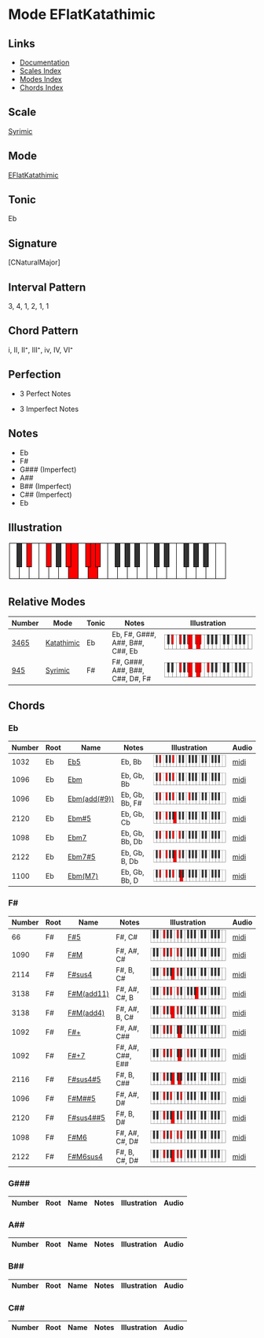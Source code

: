 # Mode EFlatKatathimic

## Links

- [Documentation](index.md)
- [Scales Index](Scales.md)
- [Modes Index](Modes.md)
- [Chords Index](Chords.md)

## Scale

[Syrimic](ScaleSyrimic.md)

## Mode

[EFlatKatathimic](ModeEFlatKatathimic.md)

## Tonic

Eb

## Signature

[CNaturalMajor]

## Interval Pattern

3, 4, 1, 2, 1, 1

## Chord Pattern

i, II, II⁺, III⁺, iv, IV, VI⁺

## Perfection

 - 3 Perfect Notes

 - 3 Imperfect Notes

## Notes

- Eb
- F#
- G### (Imperfect)
- A##
- B## (Imperfect)
- C## (Imperfect)
- Eb

## Illustration

![EFlatKatathimic](ModeEFlatKatathimic.png)

## Relative Modes

| Number | Mode | Tonic | Notes | Illustration |
|--------|------|-------|-------|--------------|
| [3465](https://ianring.com/musictheory/scales/3465) | [Katathimic](ModeKatathimic.md) | Eb | Eb, F#, G###, A##, B##, C##, Eb | ![EFlatKatathimic](ModeEFlatKatathimic.png) |
| [945](https://ianring.com/musictheory/scales/945) | [Syrimic](ModeSyrimic.md) | F# | F#, G###, A##, B##, C##, D#, F# | ![FSharpSyrimic](ModeFSharpSyrimic.png) |

## Chords

### Eb

| Number | Root | Name | Notes | Illustration | Audio |
|--------|------|------|-------|--------------|-------|
| 1032 | Eb | [Eb5](ChordEFlatPowerChord.md) | Eb, Bb | ![Eb5](ChordEFlatPowerChordRootPosition.png) | [midi](ChordEFlatPowerChordRootPosition.mid) |
| 1096 | Eb | [Ebm](ChordEFlatMinor.md) | Eb, Gb, Bb | ![Ebm](ChordEFlatMinorRootPosition.png) | [midi](ChordEFlatMinorRootPosition.mid) |
| 1096 | Eb | [Ebm(add(#9))](ChordEFlatMinorAddSharpNinth.md) | Eb, Gb, Bb, F# | ![Ebm(add(#9))](ChordEFlatMinorAddSharpNinthRootPosition.png) | [midi](ChordEFlatMinorAddSharpNinthRootPosition.mid) |
| 2120 | Eb | [Ebm#5](ChordEFlatMinorSharpFifth.md) | Eb, Gb, Cb | ![Ebm#5](ChordEFlatMinorSharpFifthRootPosition.png) | [midi](ChordEFlatMinorSharpFifthRootPosition.mid) |
| 1098 | Eb | [Ebm7](ChordEFlatMinorSeventh.md) | Eb, Gb, Bb, Db | ![Ebm7](ChordEFlatMinorSeventhRootPosition.png) | [midi](ChordEFlatMinorSeventhRootPosition.mid) |
| 2122 | Eb | [Ebm7#5](ChordEFlatMinorSeventhSharpFifth.md) | Eb, Gb, B, Db | ![Ebm7#5](ChordEFlatMinorSeventhSharpFifthRootPosition.png) | [midi](ChordEFlatMinorSeventhSharpFifthRootPosition.mid) |
| 1100 | Eb | [Ebm(M7)](ChordEFlatMinorMajorSeventh.md) | Eb, Gb, Bb, D | ![Ebm(M7)](ChordEFlatMinorMajorSeventhRootPosition.png) | [midi](ChordEFlatMinorMajorSeventhRootPosition.mid) |

### F#

| Number | Root | Name | Notes | Illustration | Audio |
|--------|------|------|-------|--------------|-------|
| 66 | F# | [F#5](ChordFSharpPowerChord.md) | F#, C# | ![F#5](ChordFSharpPowerChordRootPosition.png) | [midi](ChordFSharpPowerChordRootPosition.mid) |
| 1090 | F# | [F#M](ChordFSharpMajor.md) | F#, A#, C# | ![F#M](ChordFSharpMajorRootPosition.png) | [midi](ChordFSharpMajorRootPosition.mid) |
| 2114 | F# | [F#sus4](ChordFSharpSuspendedFourth.md) | F#, B, C# | ![F#sus4](ChordFSharpSuspendedFourthRootPosition.png) | [midi](ChordFSharpSuspendedFourthRootPosition.mid) |
| 3138 | F# | [F#M(add11)](ChordFSharpMajorAddEleventh.md) | F#, A#, C#, B | ![F#M(add11)](ChordFSharpMajorAddEleventhRootPosition.png) | [midi](ChordFSharpMajorAddEleventhRootPosition.mid) |
| 3138 | F# | [F#M(add4)](ChordFSharpMajorAddFourth.md) | F#, A#, B, C# | ![F#M(add4)](ChordFSharpMajorAddFourthRootPosition.png) | [midi](ChordFSharpMajorAddFourthRootPosition.mid) |
| 1092 | F# | [F#+](ChordFSharpAugmented.md) | F#, A#, C## | ![F#+](ChordFSharpAugmentedRootPosition.png) | [midi](ChordFSharpAugmentedRootPosition.mid) |
| 1092 | F# | [F#+7](ChordFSharpAugmentedAugmentedSeventh.md) | F#, A#, C##, E## | ![F#+7](ChordFSharpAugmentedAugmentedSeventhRootPosition.png) | [midi](ChordFSharpAugmentedAugmentedSeventhRootPosition.mid) |
| 2116 | F# | [F#sus4#5](ChordFSharpSuspendedFourthSharpFifth.md) | F#, B, C## | ![F#sus4#5](ChordFSharpSuspendedFourthSharpFifthRootPosition.png) | [midi](ChordFSharpSuspendedFourthSharpFifthRootPosition.mid) |
| 1096 | F# | [F#M##5](ChordFSharpMajorDoubleSharpFifth.md) | F#, A#, D# | ![F#M##5](ChordFSharpMajorDoubleSharpFifthRootPosition.png) | [midi](ChordFSharpMajorDoubleSharpFifthRootPosition.mid) |
| 2120 | F# | [F#sus4##5](ChordFSharpSuspendedFourthDoubleSharpFifth.md) | F#, B, D# | ![F#sus4##5](ChordFSharpSuspendedFourthDoubleSharpFifthRootPosition.png) | [midi](ChordFSharpSuspendedFourthDoubleSharpFifthRootPosition.mid) |
| 1098 | F# | [F#M6](ChordFSharpMajorSixth.md) | F#, A#, C#, D# | ![F#M6](ChordFSharpMajorSixthRootPosition.png) | [midi](ChordFSharpMajorSixthRootPosition.mid) |
| 2122 | F# | [F#M6sus4](ChordFSharpMajorSixthSuspendedFourth.md) | F#, B, C#, D# | ![F#M6sus4](ChordFSharpMajorSixthSuspendedFourthRootPosition.png) | [midi](ChordFSharpMajorSixthSuspendedFourthRootPosition.mid) |

### G###

| Number | Root | Name | Notes | Illustration | Audio |
|--------|------|------|-------|--------------|-------|

### A##

| Number | Root | Name | Notes | Illustration | Audio |
|--------|------|------|-------|--------------|-------|

### B##

| Number | Root | Name | Notes | Illustration | Audio |
|--------|------|------|-------|--------------|-------|

### C##

| Number | Root | Name | Notes | Illustration | Audio |
|--------|------|------|-------|--------------|-------|

